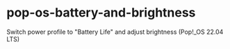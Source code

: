 # pop-os-battery-and-brightness
Switch power profile to "Battery Life" and adjust brightness (Pop!_OS 22.04 LTS)
